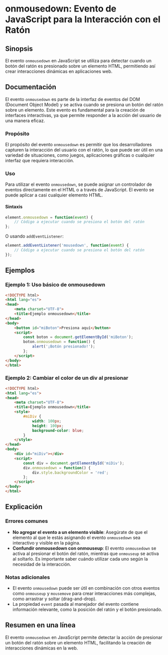 <!--
Meta Description: # onmousedown: Evento de JavaScript para la Interacción con el Ratón ## Sinopsis El evento `onmousedown` en JavaScript se utiliza para detectar cuando...
Meta Keywords: onmousedown, evento, del, html, ratón
-->

# onmousedown: Evento de JavaScript para la Interacción con el Ratón

## Sinopsis
El evento `onmousedown` en JavaScript se utiliza para detectar cuando un botón del ratón es presionado sobre un elemento HTML, permitiendo así crear interacciones dinámicas en aplicaciones web.

## Documentación
El evento `onmousedown` es parte de la interfaz de eventos del DOM (Document Object Model) y se activa cuando se presiona un botón del ratón sobre un elemento. Este evento es fundamental para la creación de interfaces interactivas, ya que permite responder a la acción del usuario de una manera eficaz.

### Propósito
El propósito del evento `onmousedown` es permitir que los desarrolladores capturen la interacción del usuario con el ratón, lo que puede ser útil en una variedad de situaciones, como juegos, aplicaciones gráficas o cualquier interfaz que requiera interacción.

### Uso
Para utilizar el evento `onmousedown`, se puede asignar un controlador de eventos directamente en el HTML o a través de JavaScript. El evento se puede aplicar a casi cualquier elemento HTML.

#### Sintaxis
```javascript
element.onmousedown = function(event) {
    // Código a ejecutar cuando se presiona el botón del ratón
};
```

O usando `addEventListener`:
```javascript
element.addEventListener('mousedown', function(event) {
    // Código a ejecutar cuando se presiona el botón del ratón
});
```

## Ejemplos
### Ejemplo 1: Uso básico de onmousedown
```html
<!DOCTYPE html>
<html lang="es">
<head>
    <meta charset="UTF-8">
    <title>Ejemplo onmousedown</title>
</head>
<body>
    <button id="miBoton">Presiona aquí</button>
    <script>
        const boton = document.getElementById('miBoton');
        boton.onmousedown = function() {
            alert('¡Botón presionado!');
        };
    </script>
</body>
</html>
```

### Ejemplo 2: Cambiar el color de un div al presionar
```html
<!DOCTYPE html>
<html lang="es">
<head>
    <meta charset="UTF-8">
    <title>Ejemplo onmousedown</title>
    <style>
        #miDiv {
            width: 100px;
            height: 100px;
            background-color: blue;
        }
    </style>
</head>
<body>
    <div id="miDiv"></div>
    <script>
        const div = document.getElementById('miDiv');
        div.onmousedown = function() {
            div.style.backgroundColor = 'red';
        };
    </script>
</body>
</html>
```

## Explicación
### Errores comunes
- **No agregar el evento a un elemento visible**: Asegúrate de que el elemento al que le estás asignando el evento `onmousedown` sea interactivo y visible en la página.
- **Confundir onmousedown con onmouseup**: El evento `onmousedown` se activa al presionar el botón del ratón, mientras que `onmouseup` se activa al soltarlo. Es importante saber cuándo utilizar cada uno según la necesidad de la interacción.

### Notas adicionales
- El evento `onmousedown` puede ser útil en combinación con otros eventos como `onmouseup` y `mousemove` para crear interacciones más complejas, como arrastrar y soltar (drag-and-drop).
- La propiedad `event` pasada al manejador del evento contiene información relevante, como la posición del ratón y el botón presionado.

## Resumen en una línea
El evento `onmousedown` en JavaScript permite detectar la acción de presionar un botón del ratón sobre un elemento HTML, facilitando la creación de interacciones dinámicas en la web.